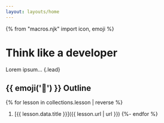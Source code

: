 ```yaml
---
layout: layouts/home
---
```


{% from "macros.njk" import icon, emoji %}

# Think like a developer

Lorem ipsum... {.lead}

## {{ emoji('📃') }} Outline

{% for lesson in collections.lesson | reverse %}
  1. [{{ lesson.data.title }}]({{ lesson.url | url }})
{%- endfor %}
